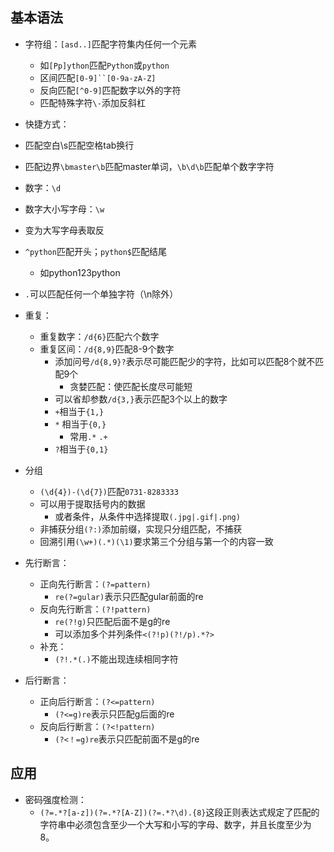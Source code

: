 ## 基本语法

- 字符组：`[asd..]`匹配字符集内任何一个元素
  - 如`[Pp]ython`匹配`Python`或`python`
  -  区间匹配`[0-9]``[0-9a-zA-Z]`
  - 反向匹配`[^0-9]`匹配数字以外的字符
  - 匹配特殊字符`\-`添加反斜杠
-  快捷方式：
  - 匹配空白\s匹配空格tab换行
  - 匹配边界`\bmaster\b`匹配master单词，`\b\d\b`匹配单个数字字符
  - 数字：`\d`
  - 数字大小写字母：`\w`
  - 变为大写字母表取反
- `^python`匹配开头；`python$`匹配结尾
  - 如python123python
- `.`可以匹配任何一个单独字符（\n除外）
- 重复：
  - 重复数字：`/d{6}`匹配六个数字
  - 重复区间：`/d{8,9}`匹配8-9个数字
    - 添加问号`/d{8,9}?`表示尽可能匹配少的字符，比如可以匹配8个就不匹配9个
      - 贪婪匹配：使匹配长度尽可能短
    - 可以省却参数`/d{3,}`表示匹配3个以上的数字
    - `+`相当于`{1,}`
    - `*` 相当于`{0,}`
      - 常用`.*` `.+`
    - `?`相当于`{0,1}`

- 分组
  - `(\d{4})-(\d{7})`匹配`0731-8283333`
  - 可以用于提取括号内的数据
    - 或者条件，从条件中选择提取`(.jpg|.gif|.png)`
  - 非捕获分组`(?:)`添加前缀，实现只分组匹配，不捕获
  - 回溯引用`(\w+)(.*)(\1)`要求第三个分组与第一个的内容一致
- 先行断言：
  - 正向先行断言：`(?=pattern)`
    - `re(?=gular)`表示只匹配gular前面的re
  - 反向先行断言：`(?!pattern)`
    - `re(?!g)`只匹配后面不是g的re
    - 可以添加多个并列条件`<(?!p)(?!/p).*?>`
  - 补充：
    - `(?!.*(.)`不能出现连续相同字符
- 后行断言：
  - 正向后行断言：`(?<=pattern)`
    - `(?<=g)re`表示只匹配g后面的re
  - 反向后行断言：`(?<!pattern)`
    - `(?<！=g)re`表示只匹配前面不是g的re

## 应用

- 密码强度检测：
  - `(?=.*?[a-z])(?=.*?[A-Z])(?=.*?\d).{8}`这段正则表达式规定了匹配的字符串中必须包含至少一个大写和小写的字母、数字，并且长度至少为8。